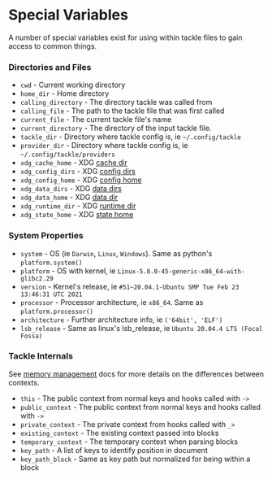 # Special Variables

A number of special variables exist for using within tackle files to gain access to common things.

### Directories and Files

- `cwd` - Current working directory  
- `home_dir` - Home directory
- `calling_directory` - The directory tackle was called from
- `calling_file` - The path to the tackle file that was first called
- `current_file` - The current tackle file's name
- `current_directory` - The directory of the input tackle file.
- `tackle_dir` - Directory where tackle config is, ie `~/.config/tackle`
- `provider_dir` - Directory where tackle config is, ie `~/.config/tackle/providers`
- `xdg_cache_home` - XDG [cache dir](https://specifications.freedesktop.org/basedir-spec/basedir-spec-latest.html)
- `xdg_config_dirs` - XDG [config dirs](https://specifications.freedesktop.org/basedir-spec/basedir-spec-latest.html)
- `xdg_config_home` - XDG [config home](https://specifications.freedesktop.org/basedir-spec/basedir-spec-latest.html)
- `xdg_data_dirs` - XDG [data dirs](https://specifications.freedesktop.org/basedir-spec/basedir-spec-latest.html)
- `xdg_data_home` - XDG [data dir](https://specifications.freedesktop.org/basedir-spec/basedir-spec-latest.html)
- `xdg_runtime_dir` - XDG [runtime dir](https://specifications.freedesktop.org/basedir-spec/basedir-spec-latest.html)
- `xdg_state_home` - XDG [state home](https://specifications.freedesktop.org/basedir-spec/basedir-spec-latest.html)


### System Properties

- `system` - OS (ie `Darwin`, `Linux`, `Windows`). Same as python's `platform.system()`
- `platform` - OS with kernel, ie `Linux-5.8.0-45-generic-x86_64-with-glibc2.29`
- `version` - Kernel's release, ie `#51~20.04.1-Ubuntu SMP Tue Feb 23 13:46:31 UTC 2021`
- `processor` - Processor architecture, ie `x86_64`. Same as `platform.processor()`
- `architecture` - Further architecture info, ie `('64bit', 'ELF')`
- `lsb_release` - Same as linux's lsb_release, ie `Ubuntu 20.04.4 LTS (Focal Fossa)`

### Tackle Internals

See [memory management](memory-management.md) docs for more details on the differences between contexts.

- `this` - The public context from normal keys and hooks called with `->`
- `public_context` - The public context from normal keys and hooks called with `->`
- `private_context` - The private context from hooks called with `_>`
- `existing_context` - The existing context passed into blocks
- `temporary_context` - The temporary context when parsing blocks
- `key_path` - A list of keys to identify position in document
- `key_path_block` - Same as key path but normalized for being within a block
